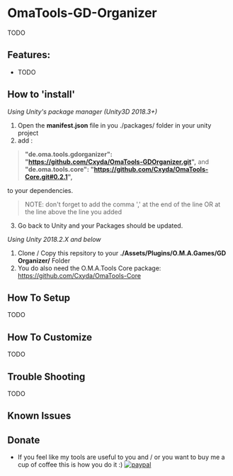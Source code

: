 # OmaTools-GD-Organizer
TODO

## Features:
- TODO

## How to 'install'
*Using Unity's package manager (Unity3D 2018.3+)*
1) Open the **manifest.json** file in you ./packages/ folder in your unity project
2) add :
> **"de.oma.tools.gdorganizer": "https://github.com/Cxyda/OmaTools-GDOrganizer.git",** and
> **"de.oma.tools.core": "https://github.com/Cxyda/OmaTools-Core.git#0.2.1",** 

to your dependencies.
  > NOTE: don't forget to add the comma ',' at the end of the line OR at the line above the line you added
3) Go back to Unity and your Packages should be updated.

*Using Unity 2018.2.X and below*
1) Clone / Copy this repsitory to your **./Assets/Plugins/O.M.A.Games/GD Organizer/** Folder
2) You do also need the O.M.A.Tools Core package: https://github.com/Cxyda/OmaTools-Core

## How To Setup
TODO

## How To Customize
TODO

## Trouble Shooting
TODO

## Known Issues

## Donate
- If you feel like my tools are useful to you and / or you want to buy me a cup of coffee this is how you do it :)
[![paypal](https://www.paypalobjects.com/en_US/i/btn/btn_donateCC_LG.gif)](https://www.paypal.com/cgi-bin/webscr?cmd=_s-xclick&hosted_button_id=VXRUCCUSS8CSQ&source=url)
